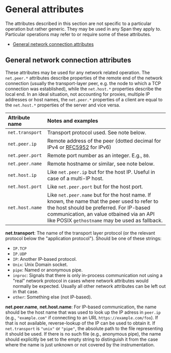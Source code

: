 # General attributes

The attributes described in this section are not specific to a particular operation but rather generic.
They may be used in any Span they apply to.
Particular operations may refer to or require some of these attributes.

<!-- Re-generate TOC with `markdown-toc --no-first-h1 -i` -->

<!-- toc -->

- [General network connection attributes](#general-network-connection-attributes)

<!-- tocstop -->

## General network connection attributes

These attributes may be used for any network related operation.
The `net.peer.*` attributes describe properties of the remote end of the network connection
(usually the transport-layer peer, e.g. the node to which a TCP connection was established),
while the `net.host.*` properties describe the local end.
In an ideal situation, not accounting for proxies, multiple IP addresses or host names,
the `net.peer.*` properties of a client are equal to the `net.host.*` properties of the server and vice versa.

|  Attribute name  |                                 Notes and examples                                |
| :--------------- | :-------------------------------------------------------------------------------- |
| `net.transport` | Transport protocol used. See note below.                                           |
| `net.peer.ip`   | Remote address of the peer (dotted decimal for IPv4 or [RFC5952][] for IPv6)       |
| `net.peer.port` | Remote port number as an integer. E.g., `80`.                                      |
| `net.peer.name` | Remote hostname or similar, see note below.                                        |
| `net.host.ip`   | Like `net.peer.ip` but for the host IP. Useful in case of a multi-IP host.         |
| `net.host.port` | Like `net.peer.port` but for the host port.                                        |
| `net.host.name` | Like `net.peer.name` but for the host name. If known, the name that the peer used to refer to the host should be preferred. For IP-based communication, an value otbained via an API like POSIX `gethostname` may be used as fallback. |

[RFC5952]: https://tools.ietf.org/html/rfc5952

**net.transport**: The name of the transport layer protocol (or the relevant protocol below the "application protocol"). Should be one of these strings:

* `IP.TCP`
* `IP.UDP`
* `IP`: Another IP-based protocol.
* `Unix`: Unix Domain socket.
* `pipe`: Named or anonymous pipe.
* `inproc`: Signals that there is only in-process communication not using a "real" network protocol in cases where network attributes would normally be expected. Usually all other network attributes can be left out in that case.
* `other`: Something else (not IP-based).

**net.peer.name**, **net.host.name**:
For IP-based communication, the name should be the host name that was used to look up the IP adress in `peer.ip`
(e.g., `"example.com"` if connecting to an URL `https://example.com/foo`).
If that is not available, reverse-lookup of the IP can be used to obtain it.
If `net.transport` is `"unix"` or `"pipe"`, the absolute path to the file representing it should be used.
If there is no such file (e.g., anonymous pipe),
the name should explicitly be set to the empty string to distinguish it from the case where the name is just unknown or not covered by the instrumentation.
